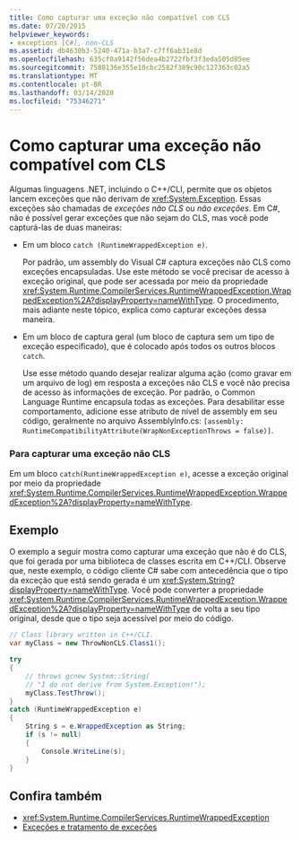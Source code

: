 ```yaml
---
title: Como capturar uma exceção não compatível com CLS
ms.date: 07/20/2015
helpviewer_keywords:
- exceptions [C#], non-CLS
ms.assetid: db4630b3-5240-471a-b3a7-c7ff6ab31e8d
ms.openlocfilehash: 635cf0a9142f56dea4b2722fbf3f3eda505d85ee
ms.sourcegitcommit: 7588136e355e10cbc2582f389c90c127363c02a5
ms.translationtype: MT
ms.contentlocale: pt-BR
ms.lasthandoff: 03/14/2020
ms.locfileid: "75346271"
---
```

# <a name="how-to-catch-a-non-cls-exception"></a>Como capturar uma exceção não compatível com CLS
Algumas linguagens .NET, incluindo o C++/CLI, permite que os objetos lancem exceções que não derivam de <xref:System.Exception>. Essas exceções são chamadas de *exceções não CLS* ou *não exceções*. Em C#, não é possível gerar exceções que não sejam do CLS, mas você pode capturá-las de duas maneiras:  
  
- Em um bloco `catch (RuntimeWrappedException e)`.
  
     Por padrão, um assembly do Visual C# captura exceções não CLS como exceções encapsuladas. Use este método se você precisar de acesso à exceção original, que pode ser acessada por meio da propriedade <xref:System.Runtime.CompilerServices.RuntimeWrappedException.WrappedException%2A?displayProperty=nameWithType>. O procedimento, mais adiante neste tópico, explica como capturar exceções dessa maneira.  
  
- Em um bloco de captura geral (um bloco de captura sem um tipo de exceção especificado), que é colocado após todos os outros blocos `catch`.
  
     Use esse método quando desejar realizar alguma ação (como gravar em um arquivo de log) em resposta a exceções não CLS e você não precisa de acesso às informações de exceção. Por padrão, o Common Language Runtime encapsula todas as exceções. Para desabilitar esse comportamento, adicione esse atributo de nível de assembly em seu código, geralmente no arquivo AssemblyInfo.cs: `[assembly: RuntimeCompatibilityAttribute(WrapNonExceptionThrows = false)]`.  
  
### <a name="to-catch-a-non-cls-exception"></a>Para capturar uma exceção não CLS  
  
Em um bloco `catch(RuntimeWrappedException e)`, acesse a exceção original por meio da propriedade <xref:System.Runtime.CompilerServices.RuntimeWrappedException.WrappedException%2A?displayProperty=nameWithType>.  
  
## <a name="example"></a>Exemplo  
 O exemplo a seguir mostra como capturar uma exceção que não é do CLS, que foi gerada por uma biblioteca de classes escrita em C++/CLI. Observe que, neste exemplo, o código cliente C# sabe com antecedência que o tipo da exceção que está sendo gerada é um <xref:System.String?displayProperty=nameWithType>. Você pode converter a propriedade <xref:System.Runtime.CompilerServices.RuntimeWrappedException.WrappedException%2A?displayProperty=nameWithType> de volta a seu tipo original, desde que o tipo seja acessível por meio do código.  
  
```csharp
// Class library written in C++/CLI.
var myClass = new ThrowNonCLS.Class1();

try
{
    // throws gcnew System::String(  
    // "I do not derive from System.Exception!");  
    myClass.TestThrow();
}
catch (RuntimeWrappedException e)
{
    String s = e.WrappedException as String;
    if (s != null)
    {
        Console.WriteLine(s);
    }
}
```  
  
## <a name="see-also"></a>Confira também

- <xref:System.Runtime.CompilerServices.RuntimeWrappedException>
- [Exceções e tratamento de exceções](./index.md)
